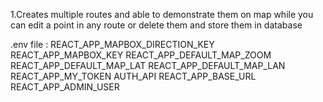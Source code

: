 1.Creates multiple routes and able to demonstrate them on map while you can edit a point in any route or delete them and store them in database

.env file :
REACT_APP_MAPBOX_DIRECTION_KEY
REACT_APP_MAPBOX_KEY
REACT_APP_DEFAULT_MAP_ZOOM
REACT_APP_DEFAULT_MAP_LAT
REACT_APP_DEFAULT_MAP_LAN
REACT_APP_MY_TOKEN
AUTH_API
REACT_APP_BASE_URL
REACT_APP_ADMIN_USER
